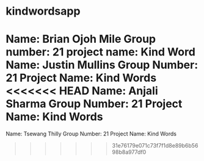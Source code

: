 # kindwordsapp


Name: Brian Ojoh Mile   Group number: 21   project name: Kind Word
Name: Justin Mullins Group Number: 21 Project Name: Kind Words
<<<<<<< HEAD
Name: Anjali Sharma Group Number: 21 Project Name: Kind Words
=======
Name: Tsewang Thilly Group Number: 21 Project Name: Kind Words
>>>>>>> 31e76179e071c73f7f1d8e89b6b5698b8a977df0
